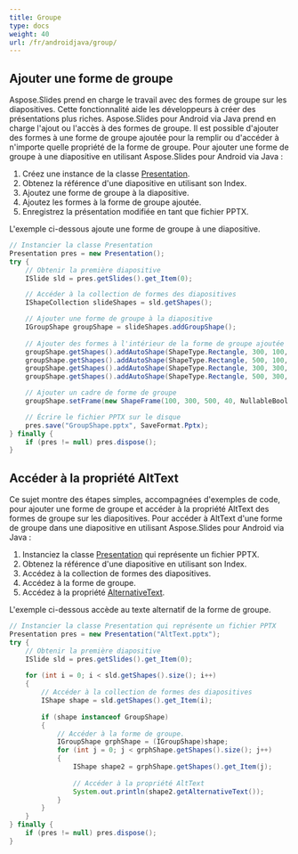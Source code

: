 ```yaml
---
title: Groupe
type: docs
weight: 40
url: /fr/androidjava/group/
---
```


## **Ajouter une forme de groupe**
Aspose.Slides prend en charge le travail avec des formes de groupe sur les diapositives. Cette fonctionnalité aide les développeurs à créer des présentations plus riches. Aspose.Slides pour Android via Java prend en charge l'ajout ou l'accès à des formes de groupe. Il est possible d'ajouter des formes à une forme de groupe ajoutée pour la remplir ou d'accéder à n'importe quelle propriété de la forme de groupe. Pour ajouter une forme de groupe à une diapositive en utilisant Aspose.Slides pour Android via Java :

1. Créez une instance de la classe [Presentation](https://reference.aspose.com/slides/androidjava/com.aspose.slides/Presentation).
1. Obtenez la référence d'une diapositive en utilisant son Index.
1. Ajoutez une forme de groupe à la diapositive.
1. Ajoutez les formes à la forme de groupe ajoutée.
1. Enregistrez la présentation modifiée en tant que fichier PPTX.

L'exemple ci-dessous ajoute une forme de groupe à une diapositive.

```java
// Instancier la classe Presentation
Presentation pres = new Presentation();
try {
    // Obtenir la première diapositive
    ISlide sld = pres.getSlides().get_Item(0);

    // Accéder à la collection de formes des diapositives
    IShapeCollection slideShapes = sld.getShapes();

    // Ajouter une forme de groupe à la diapositive
    IGroupShape groupShape = slideShapes.addGroupShape();
    
    // Ajouter des formes à l'intérieur de la forme de groupe ajoutée
    groupShape.getShapes().addAutoShape(ShapeType.Rectangle, 300, 100, 100, 100);
    groupShape.getShapes().addAutoShape(ShapeType.Rectangle, 500, 100, 100, 100);
    groupShape.getShapes().addAutoShape(ShapeType.Rectangle, 300, 300, 100, 100);
    groupShape.getShapes().addAutoShape(ShapeType.Rectangle, 500, 300, 100, 100);

    // Ajouter un cadre de forme de groupe
    groupShape.setFrame(new ShapeFrame(100, 300, 500, 40, NullableBool.False, NullableBool.False, 0));

    // Écrire le fichier PPTX sur le disque
    pres.save("GroupShape.pptx", SaveFormat.Pptx);
} finally {
    if (pres != null) pres.dispose();
}
```

## **Accéder à la propriété AltText**
Ce sujet montre des étapes simples, accompagnées d'exemples de code, pour ajouter une forme de groupe et accéder à la propriété AltText des formes de groupe sur les diapositives. Pour accéder à AltText d'une forme de groupe dans une diapositive en utilisant Aspose.Slides pour Android via Java :

1. Instanciez la classe [Presentation](https://reference.aspose.com/slides/androidjava/com.aspose.slides/Presentation) qui représente un fichier PPTX.
1. Obtenez la référence d'une diapositive en utilisant son Index.
1. Accédez à la collection de formes des diapositives.
1. Accédez à la forme de groupe.
1. Accédez à la propriété [AlternativeText](https://reference.aspose.com/slides/androidjava/com.aspose.slides/IShape#getAlternativeText--).

L'exemple ci-dessous accède au texte alternatif de la forme de groupe.

```java
// Instancier la classe Presentation qui représente un fichier PPTX
Presentation pres = new Presentation("AltText.pptx");
try {
    // Obtenir la première diapositive
    ISlide sld = pres.getSlides().get_Item(0);
    
    for (int i = 0; i < sld.getShapes().size(); i++)
    {
        // Accéder à la collection de formes des diapositives
        IShape shape = sld.getShapes().get_Item(i);
    
        if (shape instanceof GroupShape)
        {
            // Accéder à la forme de groupe.
            IGroupShape grphShape = (IGroupShape)shape;
            for (int j = 0; j < grphShape.getShapes().size(); j++)
            {
                IShape shape2 = grphShape.getShapes().get_Item(j);
                
                // Accéder à la propriété AltText
                System.out.println(shape2.getAlternativeText());
            }
        }
    }
} finally {
    if (pres != null) pres.dispose();
}
```